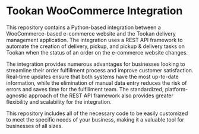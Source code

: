 # Tookan WooCommerce Integration

This repository contains a Python-based integration between a WooCommerce-based e-commerce website and the Tookan delivery management application. The integration uses a REST API framework to automate the creation of delivery, pickup, and pickup & delivery tasks on Tookan when the status of an order on the e-commerce website changes.

The integration provides numerous advantages for businesses looking to streamline their order fulfillment process and improve customer satisfaction. Real-time updates ensure that both systems have the most up-to-date information, while the elimination of manual data entry reduces the risk of errors and saves time for the fulfillment team. The standardized, platform-agnostic approach of the REST API framework also provides greater flexibility and scalability for the integration.

This repository includes all of the necessary code to be easily customized to meet the specific needs of your business, making it a valuable tool for businesses of all sizes.
